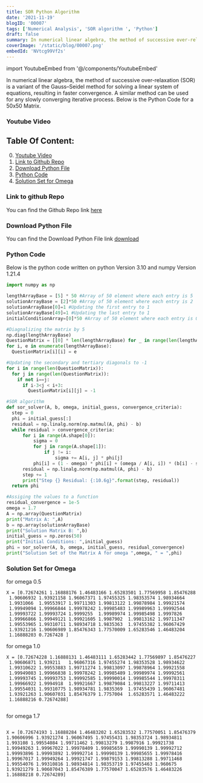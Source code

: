 ```yaml
---
title: SOR Python Algorithm
date: '2021-11-19'
blogID: '00007'
tags: ['Numerical Analysis', 'SOR algorithm ', 'Python']
draft: false
summary: In numerical linear algebra, the method of successive over-relaxation (SOR) is a variant of the Gauss–Seidel method for solving a linear system of equations, resulting in faster convergence. A similar method can be used for any slowly converging iterative process. Below is the Python Code for a 50x50 Matrix
coverImage: '/static/blog/00007.png'
embedId: 'NVtcg99Vf2s'
---
```


import YoutubeEmbed from '@/components/YoutubeEmbed'

In numerical linear algebra, the method of successive over-relaxation (SOR) is a variant of the Gauss–Seidel method for solving a linear system of equations, resulting in faster convergence. A similar method can be used for any slowly converging iterative process. Below is the Python Code for a 50x50 Matrix.

### Youtube Video

<YoutubeEmbed embedId="NVtcg99Vf2s" />

## Table Of Content:

0. [Youtube Video](#youtube-video)
1. [Link to Github Repo](#link-to-github-repo)
2. [Download Python File](#download-python-file)
3. [Python Code](#python-code)
4. [Solution Set for Omega](#solution-set-for-omega)

### Link to github Repo

You can find the Github Repo link [here](https://github.com/HassanAMZ/numerical-analysis/blob/homeowrk001-SOR/SOR.py)

### Download Python File

You can find the Download Python File link
<a href="/static/blog/00007.py" download>download</a>

### Python Code

Below is the python code written on python Version 3.10 and numpy Version 1.21.4

```py
import numpy as np

lengthArrayBase = [5] * 50 #Array of 50 element where each entry is 5
solutionArrayBase = [2]*50 #Array of 50 element where each entry is 2
solutionArrayBase[0]=1 #Updating the first entry to 1
solutionArrayBase[49]=1 #Updating the last entry to 1
initialConditionArray=[0]*50 #Array of 50 element where each entry is 0

#Diagnalizing the matrix by 5
np.diag(lengthArrayBase)
QuestionMatrix = [[0] * len(lengthArrayBase) for _ in range(len(lengthArrayBase))]
for i, e in enumerate(lengthArrayBase):
  QuestionMatrix[i][i] = e

#Updating the secondary and tertiary diagonals to -1
for i in range(len(QuestionMatrix)):
  for j in range(len(QuestionMatrix)):
    if not i==j:
      if i-3<j < i+3:
        QuestionMatrix[i][j] = -1

#SOR algorithm
def sor_solver(A, b, omega, initial_guess, convergence_criteria):
  step = 0
  phi = initial_guess[:]
  residual = np.linalg.norm(np.matmul(A, phi) - b)
  while residual > convergence_criteria:
      for i in range(A.shape[0]):
          sigma = 0
          for j in range(A.shape[1]):
              if j != i:
                  sigma += A[i, j] * phi[j]
          phi[i] = (1 - omega) * phi[i] + (omega / A[i, i]) * (b[i] - sigma)
      residual = np.linalg.norm(np.matmul(A, phi) - b)
      step += 1
      print("Step {} Residual: {:10.6g}".format(step, residual))
  return phi

#Assiging the values to a function
residual_convergence = 1e-5
omega = 1.7
A = np.array(QuestionMatrix)
print("Matrix A: ",A)
b = np.array(solutionArrayBase)
print("Solution Matrix B: ",b)
initial_guess = np.zeros(50)
print("Initial Conditions: ",initial_guess)
phi = sor_solver(A, b, omega, initial_guess, residual_convergence)
print("Solution Set of the Matrix A for omega ",omega, " = ",phi)

```

### Solution Set for Omega

for omega 0.5

```
X = [0.72674261 1.16888176 1.46483166 1.65283501 1.77569958 1.85476288
 1.90606932 1.93921158 1.96067371 1.97455325 1.98353574 1.98934664
 1.9931066  1.99553917 1.99711303 1.99813122 1.99878984 1.99921574
 1.99949094 1.99966844 1.99978242 1.99985483 1.99989963 1.99992544
 1.99993722 1.99993724 1.9999255  1.99989974 1.99985498 1.9997826
 1.99966866 1.99949121 1.99921605 1.9987902  1.99813162 1.99711347
 1.99553965 1.99310711 1.98934718 1.9835363  1.97455382 1.96067429
 1.93921216 1.90606989 1.85476343 1.77570009 1.65283546 1.46483204
 1.16888203 0.7267428 ]

```

for omega 1.0

```
X = [0.72674228 1.16888131 1.46483111 1.65283442 1.77569897 1.85476227
 1.90606871 1.939211   1.96067316 1.97455274 1.98353528 1.98934622
 1.99310622 1.99553883 1.99711274 1.99813097 1.99878964 1.99921558
 1.99949083 1.99966838 1.99978242 1.99985489 1.99989974 1.99992561
 1.99993745 1.99993753 1.99992585 1.99990014 1.99985544 1.99978311
 1.99966922 1.9994918  1.99921667 1.99879084 1.99813227 1.99711413
 1.99554031 1.99310775 1.98934781 1.9835369  1.97455439 1.96067481
 1.93921263 1.90607031 1.85476379 1.7757004  1.65283571 1.46483222
 1.16888216 0.72674288]


```

for omega 1.7

```

X = [0.72674193 1.16888284 1.46483202 1.65283532 1.77570051 1.85476379
1.90606996 1.93921274 1.96067495 1.97455431 1.98353724 1.98934811
1.993108 1.99554084 1.99711462 1.99813279 1.9987916 1.99921738
1.99949263 1.99967022 1.99978409 1.99985659 1.99990139 1.99992712
1.99993896 1.99993892 1.99992714 1.99990139 1.99985655 1.99978416
1.99967017 1.99949264 1.99921747 1.99879153 1.99813288 1.99711468
1.99554076 1.99310816 1.98934814 1.98353719 1.97455463 1.960675
1.93921279 1.90607043 1.85476389 1.77570047 1.65283576 1.46483226
1.16888218 0.72674289]

```
